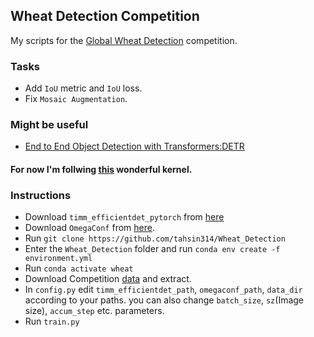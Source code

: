## Wheat Detection Competition

My scripts for the [Global Wheat Detection](https://www.kaggle.com/c/global-wheat-detection/) competition.

### Tasks
- Add `IoU` metric and `IoU` loss.
- Fix `Mosaic Augmentation`.

### Might be useful
- [End to End Object Detection with Transformers:DETR](https://www.kaggle.com/tanulsingh077/end-to-end-object-detection-with-transformers-detr)
#### For now I'm follwing [this](https://www.kaggle.com/shonenkov/training-efficientdet) wonderful kernel.

### Instructions
- Download `timm_efficientdet_pytorch` from [here](https://www.kaggle.com/shonenkov/timm-efficientdet-pytorch)
- Download `OmegaConf` from [here](https://www.kaggle.com/shonenkov/omegaconf).
- Run `git clone https://github.com/tahsin314/Wheat_Detection`
- Enter the `Wheat_Detection` folder and run `conda env create -f environment.yml`
- Run `conda activate wheat`
- Download Competition [data](https://www.kaggle.com/c/global-wheat-detection/data) and extract.
- In `config.py` edit `timm_efficientdet_path`, `omegaconf_path`, `data_dir` according to your paths. you can also change `batch_size`, `sz`(Image size), `accum_step` etc. parameters. 
- Run `train.py` 